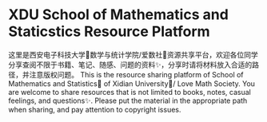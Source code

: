 # XDU School of Mathematics and Staticstics Resource Platform
这里是西安电子科技大学🏯数学与统计学院/爱数社📐资源共享平台，欢迎各位同学分享查阅不限于书籍、笔记、随感、问题的资料✨，分享时请将材料放入合适的路径，并注意版权问题。
This is the resource sharing platform of School of Mathematics and Statistics📐 of Xidian University🏯/ Love Math Society. You are welcome to share resources that is not limited to books, notes, casual feelings, and questions✨. Please put the material in the appropriate path when sharing, and pay attention to copyright issues.
